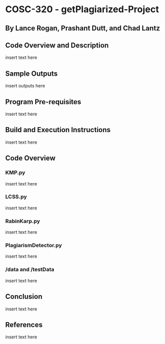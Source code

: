 # COSC-320 - getPlagiarized-Project
## By Lance Rogan, Prashant Dutt, and Chad Lantz

## Code Overview and Description
insert text here

## Sample Outputs
insert outputs here

## Program Pre-requisites
insert text here

## Build and Execution Instructions
insert text here

## Code Overview
### KMP.py
insert text here
### LCSS.py
insert text here
### RabinKarp.py
insert text here

### PlagiarismDetector.py
insert text here

### /data and /testData
insert text here

## Conclusion
insert text here

## References
insert text here
